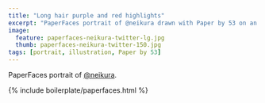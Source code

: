 ```yaml
---
title: "Long hair purple and red highlights"
excerpt: "PaperFaces portrait of @neikura drawn with Paper by 53 on an iPad."
image: 
  feature: paperfaces-neikura-twitter-lg.jpg
  thumb: paperfaces-neikura-twitter-150.jpg
tags: [portrait, illustration, Paper by 53]
---
```


PaperFaces portrait of [@neikura](http://twitter.com/neikura).

{% include boilerplate/paperfaces.html %}